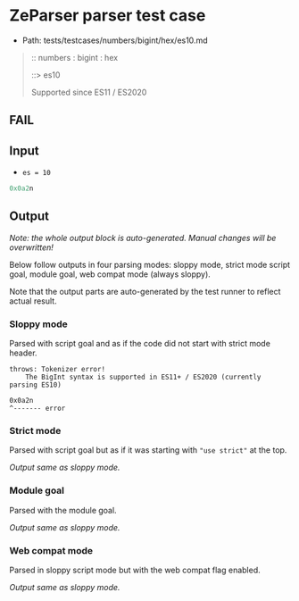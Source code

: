 # ZeParser parser test case

- Path: tests/testcases/numbers/bigint/hex/es10.md

> :: numbers : bigint : hex
>
> ::> es10
>
> Supported since ES11 / ES2020

## FAIL

## Input

- `es = 10`

`````js
0x0a2n
`````

## Output

_Note: the whole output block is auto-generated. Manual changes will be overwritten!_

Below follow outputs in four parsing modes: sloppy mode, strict mode script goal, module goal, web compat mode (always sloppy).

Note that the output parts are auto-generated by the test runner to reflect actual result.

### Sloppy mode

Parsed with script goal and as if the code did not start with strict mode header.

`````
throws: Tokenizer error!
    The BigInt syntax is supported in ES11+ / ES2020 (currently parsing ES10)

0x0a2n
^------- error
`````

### Strict mode

Parsed with script goal but as if it was starting with `"use strict"` at the top.

_Output same as sloppy mode._

### Module goal

Parsed with the module goal.

_Output same as sloppy mode._

### Web compat mode

Parsed in sloppy script mode but with the web compat flag enabled.

_Output same as sloppy mode._
